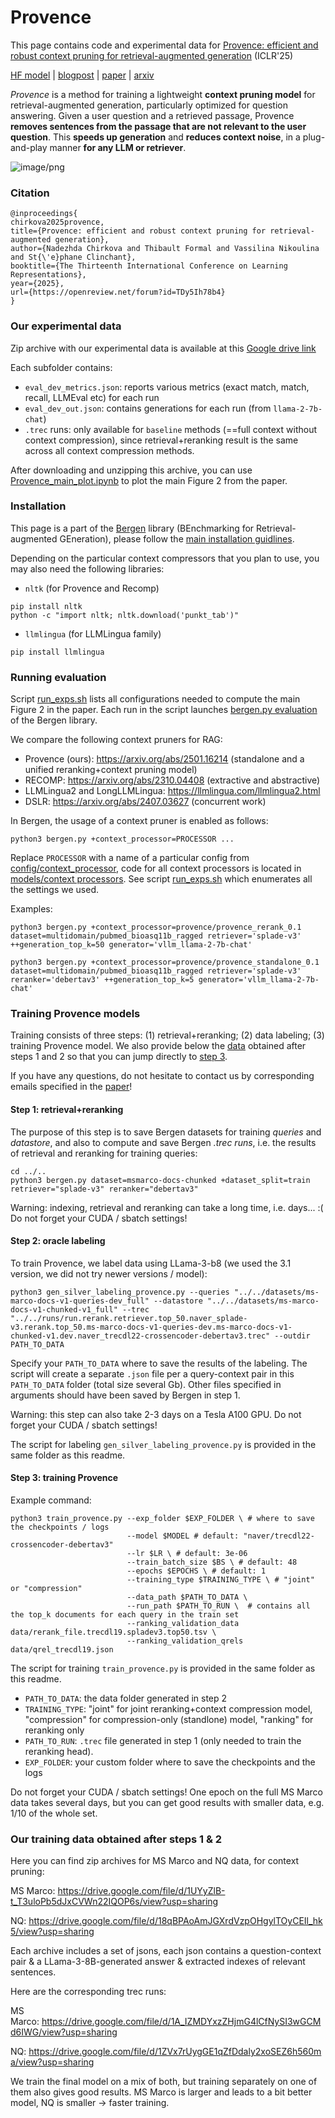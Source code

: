 # Provence

This page contains code and experimental data for [Provence: efficient and robust context pruning for retrieval-augmented generation](https://openreview.net/forum?id=TDy5Ih78b4) (ICLR'25)

[HF model](https://huggingface.co/naver/provence-reranker-debertav3-v1) | [blogpost](https://huggingface.co/blog/nadiinchi/provence) | [paper](https://openreview.net/forum?id=TDy5Ih78b4&noteId=TDy5Ih78b4) | [arxiv](https://arxiv.org/abs/2501.16214)

_Provence_ is a method for training a lightweight __context pruning model__ for retrieval-augmented generation, particularly optimized for question answering. Given a user question and a retrieved passage, Provence __removes sentences from the passage that are not relevant to the user question__. This __speeds up generation__ and __reduces context noise__, in a plug-and-play manner __for any LLM or retriever__. 

![image/png](https://cdn-uploads.huggingface.co/production/uploads/63bea3d44a2beec6555fd7dc/N1luvOjp7EJ-I-EcLFgV6.png)

### Citation
```
@inproceedings{
chirkova2025provence,
title={Provence: efficient and robust context pruning for retrieval-augmented generation},
author={Nadezhda Chirkova and Thibault Formal and Vassilina Nikoulina and St{\'e}phane Clinchant},
booktitle={The Thirteenth International Conference on Learning Representations},
year={2025},
url={https://openreview.net/forum?id=TDy5Ih78b4}
}
```


### Our experimental data

Zip archive with our experimental data is available at this [Google drive link](https://drive.google.com/file/d/1hjcoCUniGS5bjF7xZYzi8s1HXJOdJwWL/view?usp=sharing)

Each subfolder contains:
*  `eval_dev_metrics.json`: reports various metrics (exact match, match, recall, LLMEval etc) for each run
*  `eval_dev_out.json`: contains generations for each run (from `llama-2-7b-chat`)
*  `.trec` runs: only available for `baseline` methods (==full context without context compression), since retrieval+reranking result is the same across all context compression methods.

After downloading and unzipping this archive, you can use [Provence_main_plot.ipynb](https://github.com/naver/bergen/blob/main/scripts/provence/Provence_main_plot.ipynb) to plot the main Figure 2 from the paper.

### Installation
This page is a part of the [Bergen](https://arxiv.org/abs/2407.01102) library (BEnchmarking for Retrieval-augmented GEneration), please follow the [main installation guidlines](https://github.com/naver/bergen/blob/main/documentation/INSTALL.md).

Depending on the particular context compressors that you plan to use, you may also need the following libraries:
* `nltk` (for Provence and Recomp)
```
pip install nltk
python -c "import nltk; nltk.download('punkt_tab')"
```
* `llmlingua` (for LLMLingua family)
```
pip install llmlingua
```

### Running evaluation

Script [run_exps.sh](https://github.com/naver/bergen/blob/main/scripts/provence/run_exps.sh) lists all configurations needed to compute the main Figure 2 in the paper. Each run in the script  launches [bergen.py evaluation](https://github.com/naver/bergen/tree/provence?tab=readme-ov-file#quick-start) of the Bergen library.

We compare the following context pruners for RAG:
* Provence (ours): https://arxiv.org/abs/2501.16214 (standalone and a unified reranking+context pruning model)
* RECOMP: https://arxiv.org/abs/2310.04408 (extractive and abstractive)
* LLMLingua2 and LongLLMLingua: https://llmlingua.com/llmlingua2.html
* DSLR: https://arxiv.org/abs/2407.03627 (concurrent work)

In Bergen, the usage of a context pruner is enabled as follows:
```
python3 bergen.py +context_processor=PROCESSOR ...
```
Replace `PROCESSOR` with a name of a particular config from [config/context_processor](https://github.com/naver/bergen/tree/main/config/context_processor), code for all context processors is located in [models/context processors](https://github.com/naver/bergen/tree/main/models/context_processors). See script [run_exps.sh](https://github.com/naver/bergen/blob/main/scripts/provence/run_exps.sh) which enumerates all the settings we used.

Examples:

```
python3 bergen.py +context_processor=provence/provence_rerank_0.1 dataset=multidomain/pubmed_bioasq11b_ragged retriever='splade-v3' ++generation_top_k=50 generator='vllm_llama-2-7b-chat'
```

```
python3 bergen.py +context_processor=provence/provence_standalone_0.1 dataset=multidomain/pubmed_bioasq11b_ragged retriever='splade-v3' reranker='debertav3' ++generation_top_k=5 generator='vllm_llama-2-7b-chat'
```

### Training Provence models

Training consists of three steps: (1) retrieval+reranking; (2) data labeling; (3) training Provence model. We also provide below the [data](https://github.com/naver/bergen/blob/main/scripts/provence/readme.md#our-training-data-obtained-after-steps-1--2) obtained after steps 1 and 2 so that you can jump directly to [step 3](https://github.com/naver/bergen/tree/main/scripts/provence#step-3-training-provence).

If you have any questions, do not hesitate to contact us by corresponding emails specified in the [paper](https://openreview.net/forum?id=TDy5Ih78b4&noteId=TDy5Ih78b4)!

#### Step 1: retrieval+reranking

The purpose of this step is to save Bergen datasets for training _queries_ and _datastore_, and also to compute and save Bergen _.trec runs_, i.e. the results of retrieval and reranking for training queries:

```
cd ../..
python3 bergen.py dataset=msmarco-docs-chunked +dataset_split=train retriever="splade-v3" reranker="debertav3"
```

Warning: indexing, retrieval and reranking can take a long time, i.e. days... :(
Do not forget your CUDA / sbatch settings!

#### Step 2: oracle labeling

To train Provence, we label data using LLama-3-b8 (we used the 3.1 version, we did not try newer versions / model):

```
python3 gen_silver_labeling_provence.py --queries "../../datasets/ms-marco-docs-v1-queries-dev_full" --datastore "../../datasets/ms-marco-docs-v1-chunked-v1_full" --trec "../../runs/run.rerank.retriever.top_50.naver_splade-v3.rerank.top_50.ms-marco-docs-v1-queries-dev.ms-marco-docs-v1-chunked-v1.dev.naver_trecdl22-crossencoder-debertav3.trec" --outdir PATH_TO_DATA
```

Specify your `PATH_TO_DATA` where to save the results of the labeling. The script will create a separate `.json` file per a query-context pair in this `PATH_TO_DATA` folder (total size several Gb). Other files specified in arguments should have been saved by Bergen in step 1.

Warning: this step can also take 2-3 days on a Tesla A100 GPU. Do not forget your CUDA / sbatch settings!

The script for labeling `gen_silver_labeling_provence.py` is provided in the same folder as this readme.

#### Step 3: training Provence

Example command:
```
python3 train_provence.py --exp_folder $EXP_FOLDER \ # where to save the checkpoints / logs
                          --model $MODEL # default: "naver/trecdl22-crossencoder-debertav3"
                          --lr $LR \ # default: 3e-06
                          --train_batch_size $BS \ # default: 48
                          --epochs $EPOCHS \ # default: 1
                          --training_type $TRAINING_TYPE \ # "joint" or "compression"
                          --data_path $PATH_TO_DATA \
                          --run_path $PATH_TO_RUN \  # contains all the top_k documents for each query in the train set
                          --ranking_validation_data data/rerank_file.trecdl19.spladev3.top50.tsv \
                          --ranking_validation_qrels data/qrel_trecdl19.json
```

The script for training `train_provence.py` is provided in the same folder as this readme.

* `PATH_TO_DATA`: the data folder generated in step 2
* `TRAINING_TYPE`: "joint" for joint reranking+context compression model, "compression" for compression-only (standlone) model, "ranking" for reranking only
* `PATH_TO_RUN`: `.trec` file generated in step 1 (only needed to train the reranking head).
* `EXP_FOLDER`: your custom folder where to save the checkpoints and the logs

Do not forget your CUDA / sbatch settings! One epoch on the full MS Marco data takes several days, but you can get good results with smaller data, e.g. 1/10 of the whole set.


### Our training data obtained after steps 1 & 2

Here you can find zip archives for MS Marco and NQ data, for context pruning:

MS Marco: https://drive.google.com/file/d/1UYyZlB-t_T3uloPb5dJxCVWn22IQOP6s/view?usp=sharing

NQ: https://drive.google.com/file/d/18qBPAoAmJGXrdVzpOHgylTOyCEIl_hk5/view?usp=sharing

Each archive includes a set of jsons, each json contains a question-context pair & a LLama-3-8B-generated answer & extracted indexes of relevant sentences.

Here are the corresponding trec runs:

MS Marco: https://drive.google.com/file/d/1A_IZMDYxzZHjmG4lCfNySI3wGCMd6IWG/view?usp=sharing

NQ: https://drive.google.com/file/d/1ZVx7rUygGE1qZfDdaly2xoSEZ6h560ma/view?usp=sharing

We train the final model on a mix of both, but training separately on one of them also gives good results. MS Marco is larger and leads to a bit better model, NQ is smaller -> faster training.
